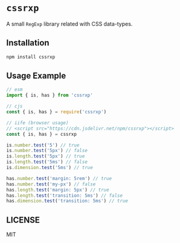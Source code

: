 # `cssrxp`

A small `RegExp` library related with CSS data-types.

## Installation

```bash
npm install cssrxp
```

## Usage Example

```javascript
// esm
import { is, has } from 'cssrxp'

// cjs
const { is, has } = require('cssrxp')

// iife (browser usage)
// <script src="https://cdn.jsdelivr.net/npm/cssrxp"></script>
const { is, has } = cssrxp

is.number.test('5') // true
is.number.test('5px') // false
is.length.test('5px') // true
is.length.test('5ms') // false
is.dimension.test('5ms') // true

has.number.test('margin: 5rem') // true
has.number.test('my-px') // false
has.length.test('margin: 5px') // true
has.length.test('transition: 5ms') // false
has.dimension.test('transition: 5ms') // true
```

## LICENSE

MIT
